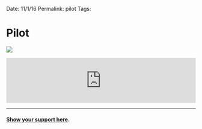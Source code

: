 Date: 11/1/16
Permalink: pilot
Tags: 

# Pilot

![][image-1]

<iframe style="border: 0; width: 100%; height: 120px;" src="https://bandcamp.com/EmbeddedPlayer/album=3360601533/size=large/bgcol=ffffff/linkcol=63b2cc/tracklist=false/artwork=none/transparent=true/" seamless><a href="http://nashp.bandcamp.com/album/pilot">Pilot by nashp</a></iframe>

---- 

#### [Show your support here][1].

[1]:	money

[image-1]:	https://f4.bcbits.com/img/a3625302055_10.jpg